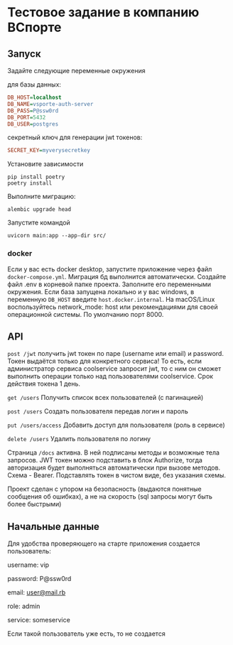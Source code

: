 # Тестовое задание в компанию ВСпорте

## Запуск

Задайте следующие переменные окружения

для базы данных:
```ini
DB_HOST=localhost
DB_NAME=vsporte-auth-server
DB_PASS=P@ssw0rd
DB_PORT=5432
DB_USER=postgres
```

секретный ключ для генерации jwt токенов:
```ini
SECRET_KEY=myverysecretkey
```

Установите зависимости
```shell
pip install poetry
poetry install
```

Выполните миграцию:
```shell
alembic upgrade head
```

Запустите командой
```shell
uvicorn main:app --app-dir src/ 
```

### docker

Если у вас есть docker desktop, запустите приложение через файл `docker-compose.yml`. 
Миграция бд выполнится автоматически.
Создайте файл .env в корневой папке проекта. Заполните его переменными окружения.
Если база запущена локально и у вас windows, в переменную `DB_HOST` введите `host.docker.internal`.
На macOS/Linux воспользуйтесь network_mode: host или рекомендациями для своей операционной системы.
По умолчанию порт 8000.

## API

`post /jwt` получить jwt токен по паре (username или email) и password.
Токен выдаётся только для конкретного сервиса!
То есть, если администратор сервиса coolservice запросит jwt, то с ним он сможет выполнить операции только над пользователями coolservice.
Срок действия токена 1 день.

`get /users` Получить список всех пользователей (с пагинацией)

`post /users` Создать пользователя передав логин и пароль

`put /users/access` Добавить доступ для пользователя (роль в сервисе)

`delete /users` Удалить пользователя по логину

Страница `/docs` активна. В ней подписаны методы и возможные тела запросов. 
JWT токен можно подставить в блок Authorize, тогда авторизация будет выполняться автоматически при вызове методов.
Схема - Bearer.
Подставлять токен в чистом виде, без указания схемы.

Проект сделан с упором на безопасность (выдаются понятные сообщения об ошибках), а не на скорость (sql запросы могут быть более быстрыми)

## Начальные данные

Для удобства проверяющего на старте приложения создается пользователь:

username: vip

password: P@ssw0rd

email: user@mail.rb

role: admin

service: someservice

Если такой пользователь уже есть, то не создается
